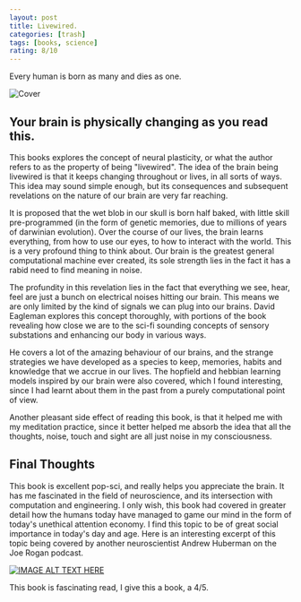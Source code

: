 ```yaml
---
layout: post
title: Livewired.
categories: [trash]
tags: [books, science]
rating: 8/10
---
```



Every human is born as many and dies as one.

![Cover](https://i.gr-assets.com/images/S/compressed.photo.goodreads.com/books/1580794624l/51778153._SX318_SY475_.jpg)
## Your brain is physically changing as you read this.

This books explores the concept of neural plasticity, or what the author refers to as the property of being "livewired". The idea of the brain being livewired is that it keeps changing throughout or lives, in all sorts of ways. This idea may sound simple enough, but its consequences and subsequent revelations on the nature of our brain are very far reaching.

It is proposed that the wet blob in our skull is born half baked, with little skill pre-programmed (in the form of genetic memories, due to millions of years of darwinian evolution). Over the course of our lives, the brain learns everything, from how to use our eyes, to how to interact with the world. This is a very profound thing to think about. Our brain is the greatest general computational machine ever created, its sole strength lies in the fact it has a rabid need to find meaning in noise.

The profundity in this revelation lies in the fact that everything we see, hear, feel are just a bunch on electrical noises hitting our brain. This means we are only limited by the kind of signals we can plug into our brains. David Eagleman explores this concept thoroughly, with portions of the book revealing how close we are to the sci-fi sounding concepts of sensory substations and enhancing our body in various ways.

He covers a lot of the amazing behaviour of our brains, and the strange strategies we have developed as a species to keep, memories, habits and knowledge that we accrue in our lives. The hopfield and hebbian learning models inspired by our brain were also covered, which I found interesting, since I had learnt about them in the past from a purely computational point of view.

Another pleasant side effect of reading this book, is that it helped me with my meditation practice, since it better helped me absorb the idea that all the thoughts, noise, touch and sight are all just noise in my consciousness.

## Final Thoughts
This book is excellent pop-sci, and really helps you appreciate the brain. It has me fascinated in the field of neuroscience, and its intersection with computation and engineering. 
I only wish, this book had covered in greater detail how the humans today have managed to game our mind in the form of today's unethical attention economy. I find this topic to be of great social importance in today's day and age. Here is an interesting excerpt of this topic being covered by another neuroscientist Andrew Huberman on the Joe Rogan podcast.

 [![IMAGE ALT TEXT HERE](https://img.youtube.com/vi/mp5q9yfceY0/0.jpg)](https://www.youtube.com/watch?v=mp5q9yfceY0)

This book is fascinating read, I give this a book, a 4/5.
